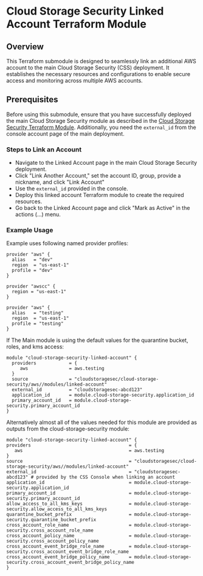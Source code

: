 # Cloud Storage Security Linked Account Terraform Module

## Overview

This Terraform submodule is designed to seamlessly link an additional AWS account to the main Cloud Storage Security (CSS) deployment. It establishes the necessary resources and configurations to enable secure access and monitoring across multiple AWS accounts.

## Prerequisites

Before using this submodule, ensure that you have successfully deployed the main Cloud Storage Security module as described in the [Cloud Storage Security Terraform Module](https://registry.terraform.io/modules/cloudstoragesec/cloud-storage-security/aws/latest). Additionally, you need the `external_id` from the console account page of the main deployment.

### Steps to Link an Account
* Navigate to the Linked Account page in the main Cloud Storage Security deployment.
* Click "Link Another Account," set the account ID, group, provide a nickname, and click "Link Account"
* Use the `external_id` provided in the console.
* Deploy this linked account Terraform module to create the required resources.
* Go back to the Linked Account page and click "Mark as Active" in the actions (...) menu.

### Example Usage
Example uses following named provider profiles:
```hcl
provider "aws" {
  alias   = "dev"
  region  = "us-east-1"
  profile = "dev"
}

provider "awscc" {
  region = "us-east-1"
}

provider "aws" {
  alias   = "testing"
  region  = "us-east-1"
  profile = "testing"
}
```
If The Main module is using the default values for the quarantine bucket, roles, and kms access:
```hcl
module "cloud-storage-security-linked-account" {
  providers            = {
     aws               = aws.testing
  }
  source               = "cloudstoragesec/cloud-storage-security/aws//modules/linked-account"
  external_id          = "cloudstoragesec-abcd123"
  application_id       = module.cloud-storage-security.application_id
  primary_account_id   = module.cloud-storage-security.primary_account_id
}
```
Alternatively almost all of the values needed for this module are provided as outputs from the cloud-storage-security module:
```hcl
module "cloud-storage-security-linked-account" {
providers                                    = {
   aws                                       = aws.testing
}
source                                       = "cloudstoragesec/cloud-storage-security/aws//modules/linked-account"
external_id                                  = "cloudstoragesec-abcd123" # provided by the CSS Console when linking an account
application_id                               = module.cloud-storage-security.application_id
primary_account_id                           = module.cloud-storage-security.primary_account_id
allow_access_to_all_kms_keys                 = module.cloud-storage-security.allow_access_to_all_kms_keys
quarantine_bucket_prefix                     = module.cloud-storage-security.quarantine_bucket_prefix
cross_account_role_name                      = module.cloud-storage-security.cross_account_role_name
cross_account_policy_name                    = module.cloud-storage-security.cross_account_policy_name
cross_account_event_bridge_role_name         = module.cloud-storage-security.cross_account_event_bridge_role_name
cross_account_event_bridge_policy_name       = module.cloud-storage-security.cross_account_event_bridge_policy_name
}
```